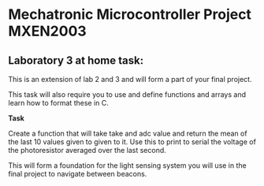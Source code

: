 # Mechatronic Microcontroller Project MXEN2003

## Laboratory 3 at home task:

This is an extension of lab 2 and 3 and will form a part of your final project.

This task will also require you to use and define functions and arrays and learn how to format these in C.

**Task**

Create a function that will take take and adc value and return the mean of the last 10 values given to given to it. Use this to print to serial the voltage of the photoresistor averaged over the last second.

This will form a foundation for the light sensing system you will use in the final project to navigate between beacons.
